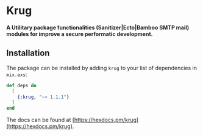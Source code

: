 # Krug

**A Utilitary package functionalities (Sanitizer|Ecto|Bamboo SMTP mail) 
modules for improve a secure performatic development.**

## Installation

The package can be installed by adding `krug` to your list of dependencies in `mix.exs`:

```elixir
def deps do
  [
    {:krug, "~> 1.1.1"}
  ]
end
```

The docs can be found at [https://hexdocs.pm/krug](https://hexdocs.pm/krug).

